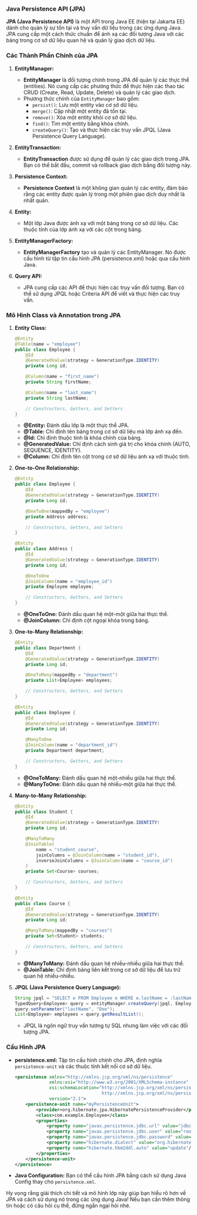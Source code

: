 ### Java Persistence API (JPA)

**JPA (Java Persistence API)** là một API trong Java EE (hiện tại Jakarta EE) dành cho quản lý sự tồn tại và truy vấn dữ liệu trong các ứng dụng Java. JPA cung cấp một cách thức chuẩn để ánh xạ các đối tượng Java với các bảng trong cơ sở dữ liệu quan hệ và quản lý giao dịch dữ liệu.

### **Các Thành Phần Chính của JPA**

1. **EntityManager:**
    - **EntityManager** là đối tượng chính trong JPA để quản lý các thực thể (entities). Nó cung cấp các phương thức để thực hiện các thao tác CRUD (Create, Read, Update, Delete) và quản lý các giao dịch.
    - Phương thức chính của `EntityManager` bao gồm:
        - `persist()`: Lưu một entity vào cơ sở dữ liệu.
        - `merge()`: Cập nhật một entity đã tồn tại.
        - `remove()`: Xóa một entity khỏi cơ sở dữ liệu.
        - `find()`: Tìm một entity bằng khóa chính.
        - `createQuery()`: Tạo và thực hiện các truy vấn JPQL (Java Persistence Query Language).

2. **EntityTransaction:**
    - **EntityTransaction** được sử dụng để quản lý các giao dịch trong JPA. Bạn có thể bắt đầu, commit và rollback giao dịch bằng đối tượng này.

3. **Persistence Context:**
    - **Persistence Context** là một không gian quản lý các entity, đảm bảo rằng các entity được quản lý trong một phiên giao dịch duy nhất là nhất quán.

4. **Entity:**
    - Một lớp Java được ánh xạ với một bảng trong cơ sở dữ liệu. Các thuộc tính của lớp ánh xạ với các cột trong bảng.

5. **EntityManagerFactory:**
    - **EntityManagerFactory** tạo và quản lý các EntityManager. Nó được cấu hình từ tập tin cấu hình JPA (persistence.xml) hoặc qua cấu hình Java.

6. **Query API:**
    - JPA cung cấp các API để thực hiện các truy vấn đối tượng. Bạn có thể sử dụng JPQL hoặc Criteria API để viết và thực hiện các truy vấn.

### **Mô Hình Class và Annotation trong JPA**

1. **Entity Class:**
   ```java
   @Entity
   @Table(name = "employee")
   public class Employee {
       @Id
       @GeneratedValue(strategy = GenerationType.IDENTITY)
       private Long id;

       @Column(name = "first_name")
       private String firstName;

       @Column(name = "last_name")
       private String lastName;

       // Constructors, Getters, and Setters
   }
   ```

    - **@Entity:** Đánh dấu lớp là một thực thể JPA.
    - **@Table:** Chỉ định tên bảng trong cơ sở dữ liệu mà lớp ánh xạ đến.
    - **@Id:** Chỉ định thuộc tính là khóa chính của bảng.
    - **@GeneratedValue:** Chỉ định cách sinh giá trị cho khóa chính (AUTO, SEQUENCE, IDENTITY).
    - **@Column:** Chỉ định tên cột trong cơ sở dữ liệu ánh xạ với thuộc tính.

2. **One-to-One Relationship:**
   ```java
   @Entity
   public class Employee {
       @Id
       @GeneratedValue(strategy = GenerationType.IDENTITY)
       private Long id;

       @OneToOne(mappedBy = "employee")
       private Address address;

       // Constructors, Getters, and Setters
   }

   @Entity
   public class Address {
       @Id
       @GeneratedValue(strategy = GenerationType.IDENTITY)
       private Long id;

       @OneToOne
       @JoinColumn(name = "employee_id")
       private Employee employee;

       // Constructors, Getters, and Setters
   }
   ```

    - **@OneToOne:** Đánh dấu quan hệ một-một giữa hai thực thể.
    - **@JoinColumn:** Chỉ định cột ngoại khóa trong bảng.

3. **One-to-Many Relationship:**
   ```java
   @Entity
   public class Department {
       @Id
       @GeneratedValue(strategy = GenerationType.IDENTITY)
       private Long id;

       @OneToMany(mappedBy = "department")
       private List<Employee> employees;

       // Constructors, Getters, and Setters
   }

   @Entity
   public class Employee {
       @Id
       @GeneratedValue(strategy = GenerationType.IDENTITY)
       private Long id;

       @ManyToOne
       @JoinColumn(name = "department_id")
       private Department department;

       // Constructors, Getters, and Setters
   }
   ```

    - **@OneToMany:** Đánh dấu quan hệ một-nhiều giữa hai thực thể.
    - **@ManyToOne:** Đánh dấu quan hệ nhiều-một giữa hai thực thể.

4. **Many-to-Many Relationship:**
   ```java
   @Entity
   public class Student {
       @Id
       @GeneratedValue(strategy = GenerationType.IDENTITY)
       private Long id;

       @ManyToMany
       @JoinTable(
           name = "student_course",
           joinColumns = @JoinColumn(name = "student_id"),
           inverseJoinColumns = @JoinColumn(name = "course_id")
       )
       private Set<Course> courses;

       // Constructors, Getters, and Setters
   }

   @Entity
   public class Course {
       @Id
       @GeneratedValue(strategy = GenerationType.IDENTITY)
       private Long id;

       @ManyToMany(mappedBy = "courses")
       private Set<Student> students;

       // Constructors, Getters, and Setters
   }
   ```

    - **@ManyToMany:** Đánh dấu quan hệ nhiều-nhiều giữa hai thực thể.
    - **@JoinTable:** Chỉ định bảng liên kết trong cơ sở dữ liệu để lưu trữ quan hệ nhiều-nhiều.

5. **JPQL (Java Persistence Query Language):**
   ```java
   String jpql = "SELECT e FROM Employee e WHERE e.lastName = :lastName";
   TypedQuery<Employee> query = entityManager.createQuery(jpql, Employee.class);
   query.setParameter("lastName", "Doe");
   List<Employee> employees = query.getResultList();
   ```

    - JPQL là ngôn ngữ truy vấn tương tự SQL nhưng làm việc với các đối tượng JPA.

### **Cấu Hình JPA**

- **persistence.xml:** Tập tin cấu hình chính cho JPA, định nghĩa `persistence-unit` và các thuộc tính kết nối cơ sở dữ liệu.
  ```xml
  <persistence xmlns="http://xmlns.jcp.org/xml/ns/persistence"
               xmlns:xsi="http://www.w3.org/2001/XMLSchema-instance"
               xsi:schemaLocation="http://xmlns.jcp.org/xml/ns/persistence
                                   http://xmlns.jcp.org/xml/ns/persistence/persistence_2_1.xsd"
               version="2.1">
      <persistence-unit name="myPersistenceUnit">
          <provider>org.hibernate.jpa.HibernatePersistenceProvider</provider>
          <class>com.example.Employee</class>
          <properties>
              <property name="javax.persistence.jdbc.url" value="jdbc:mysql://localhost:3306/mydb"/>
              <property name="javax.persistence.jdbc.user" value="root"/>
              <property name="javax.persistence.jdbc.password" value="password"/>
              <property name="hibernate.dialect" value="org.hibernate.dialect.MySQLDialect"/>
              <property name="hibernate.hbm2ddl.auto" value="update"/>
          </properties>
      </persistence-unit>
  </persistence>
  ```

- **Java Configuration:** Bạn có thể cấu hình JPA bằng cách sử dụng Java Config thay cho `persistence.xml`.

Hy vọng rằng giải thích chi tiết và mô hình lớp này giúp bạn hiểu rõ hơn về JPA và cách sử dụng nó trong các ứng dụng Java! Nếu bạn cần thêm thông tin hoặc có câu hỏi cụ thể, đừng ngần ngại hỏi nhé.